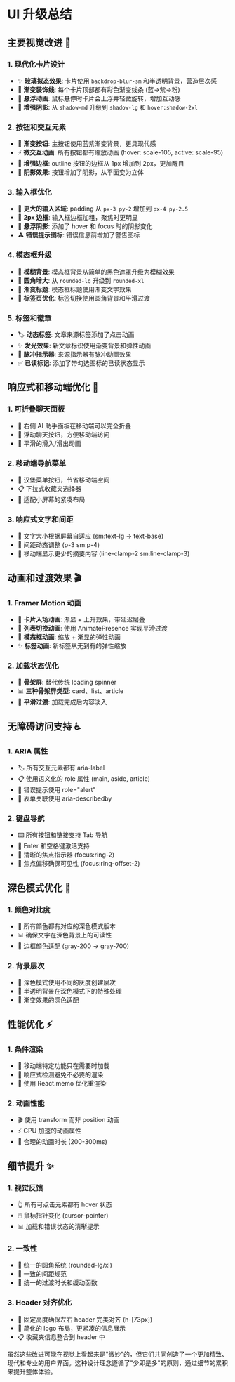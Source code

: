 # UI 升级总结

## 主要视觉改进 🎨

### 1. **现代化卡片设计**
- ✨ **玻璃拟态效果**: 卡片使用 `backdrop-blur-sm` 和半透明背景，营造层次感
- 🌈 **渐变装饰线**: 每个卡片顶部都有彩色渐变线条 (蓝→紫→粉)
- 🎯 **悬浮动画**: 鼠标悬停时卡片会上浮并轻微旋转，增加互动感
- 💫 **增强阴影**: 从 `shadow-md` 升级到 `shadow-lg` 和 `hover:shadow-2xl`

### 2. **按钮和交互元素**
- 🎨 **渐变按钮**: 主按钮使用蓝紫渐变背景，更具现代感
- ⚡ **微交互动画**: 所有按钮都有缩放动画 (hover: scale-105, active: scale-95)
- 🔲 **增强边框**: outline 按钮的边框从 1px 增加到 2px，更加醒目
- 🌟 **阴影效果**: 按钮增加了阴影，从平面变为立体

### 3. **输入框优化**
- 📝 **更大的输入区域**: padding 从 `px-3 py-2` 增加到 `px-4 py-2.5`
- 🎯 **2px 边框**: 输入框边框加粗，聚焦时更明显
- 🌊 **悬浮阴影**: 添加了 hover 和 focus 时的阴影变化
- ⚠️ **错误提示图标**: 错误信息前增加了警告图标

### 4. **模态框升级**
- 🔮 **模糊背景**: 模态框背景从简单的黑色遮罩升级为模糊效果
- 📐 **圆角增大**: 从 `rounded-lg` 升级到 `rounded-xl`
- 🎨 **渐变标题**: 模态框标题使用渐变文字效果
- 🎯 **标签页优化**: 标签切换使用圆角背景和平滑过渡

### 5. **标签和徽章**
- 🏷️ **动态标签**: 文章来源标签添加了点击动画
- ✨ **发光效果**: 新文章标识使用渐变背景和弹性动画
- 🔵 **脉冲指示器**: 来源指示器有脉冲动画效果
- ✅ **已读标记**: 添加了带勾选图标的已读状态显示

## 响应式和移动端优化 📱

### 1. **可折叠聊天面板**
- 💬 右侧 AI 助手面板在移动端可以完全折叠
- 🎯 浮动聊天按钮，方便移动端访问
- 🔄 平滑的滑入/滑出动画

### 2. **移动端导航菜单**
- 📱 汉堡菜单按钮，节省移动端空间
- 📋 下拉式收藏夹选择器
- 🎨 适配小屏幕的紧凑布局

### 3. **响应式文字和间距**
- 📏 文字大小根据屏幕自适应 (sm:text-lg → text-base)
- 🔲 间距动态调整 (p-3 sm:p-4)
- 📐 移动端显示更少的摘要内容 (line-clamp-2 sm:line-clamp-3)

## 动画和过渡效果 🎬

### 1. **Framer Motion 动画**
- 🎯 **卡片入场动画**: 渐显 + 上升效果，带延迟层叠
- 🔄 **列表切换动画**: 使用 AnimatePresence 实现平滑过渡
- 🎨 **模态框动画**: 缩放 + 渐显的弹性动画
- ✨ **标签动画**: 新标签从无到有的弹性缩放

### 2. **加载状态优化**
- 🦴 **骨架屏**: 替代传统 loading spinner
- 📊 **三种骨架屏类型**: card、list、article
- 🔄 **平滑过渡**: 加载完成后内容淡入

## 无障碍访问支持 ♿

### 1. **ARIA 属性**
- 🏷️ 所有交互元素都有 aria-label
- 📋 使用语义化的 role 属性 (main, aside, article)
- 🔔 错误提示使用 role="alert"
- 🎯 表单关联使用 aria-describedby

### 2. **键盘导航**
- ⌨️ 所有按钮和链接支持 Tab 导航
- 🎯 Enter 和空格键激活支持
- 🔲 清晰的焦点指示器 (focus:ring-2)
- 📐 焦点偏移确保可见性 (focus:ring-offset-2)

## 深色模式优化 🌙

### 1. **颜色对比度**
- 🎨 所有颜色都有对应的深色模式版本
- 📊 确保文字在深色背景上的可读性
- 🔲 边框颜色适配 (gray-200 → gray-700)

### 2. **背景层次**
- 🎯 深色模式使用不同的灰度创建层次
- 🔮 半透明背景在深色模式下的特殊处理
- 🌈 渐变效果的深色适配

## 性能优化 ⚡

### 1. **条件渲染**
- 🎯 移动端特定功能只在需要时加载
- 📱 响应式检测避免不必要的渲染
- 🔄 使用 React.memo 优化重渲染

### 2. **动画性能**
- 🎬 使用 transform 而非 position 动画
- ⚡ GPU 加速的动画属性
- 🔧 合理的动画时长 (200-300ms)

## 细节提升 ✨

### 1. **视觉反馈**
- 👆 所有可点击元素都有 hover 状态
- 🖱️ 鼠标指针变化 (cursor-pointer)
- 📊 加载和错误状态的清晰提示

### 2. **一致性**
- 🎨 统一的圆角系统 (rounded-lg/xl)
- 📏 一致的间距规范
- 🎯 统一的过渡时长和缓动函数

### 3. **Header 对齐优化**
- 📐 固定高度确保左右 header 完美对齐 (h-[73px])
- 🎯 简化的 logo 布局，更紧凑的信息展示
- 📋 收藏夹信息整合到 header 中

虽然这些改进可能在视觉上看起来是"微妙"的，但它们共同创造了一个更加精致、现代和专业的用户界面。这种设计理念遵循了"少即是多"的原则，通过细节的累积来提升整体体验。